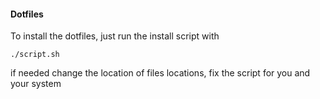 #### Dotfiles

To install the dotfiles, just run the install script with

`./script.sh`

if needed change the location of files locations, fix the script for you and your system

